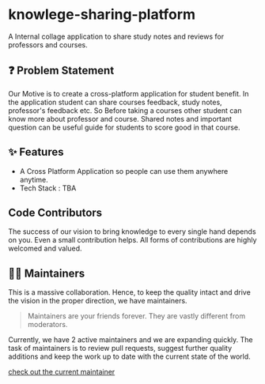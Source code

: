 # knowlege-sharing-platform
A Internal collage application to share study notes and reviews for professors and courses.

## ❓ Problem Statement
Our Motive is to create a cross-platform application for student benefit. In the application student can share courses feedback, study notes, professor's feedback etc. So Before taking a courses other student can know more about professor and course. 
Shared notes and important question can be useful guide for students to score good in that course. 


## :sparkles: Features
- A Cross Platform Application so people can use them anywhere anytime.
- Tech Stack : TBA


## Code Contributors

The success of our vision to bring knowledge to every single hand depends on you. Even a small contribution helps. All forms of contributions are highly welcomed and valued.

## 🧑‍🏫 Maintainers 

This is a massive collaboration. Hence, to keep the quality intact and drive the vision in the proper direction, we have maintainers.

> Maintainers are your friends forever. They are vastly different from moderators.

Currently, we have 2 active maintainers and we are expanding quickly.
The task of maintainers is to review pull requests, suggest further quality additions and keep the work up to date with the current state of the world. <br/>


[check out the current maintainer](https://github.com/OpenLake/knowlege-sharing-platform/wiki/Maintainers)
